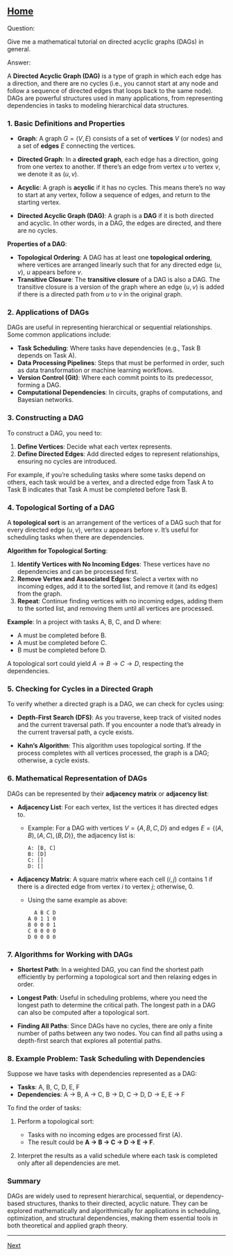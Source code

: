 [Home](https://t2m.io/VwvDcuw)
---

Question:

Give me a mathematical tutorial on directed acyclic graphs (DAGs)  in general.

Answer:

A **Directed Acyclic Graph (DAG)** is a type of graph in which each edge has a direction, and there are no cycles (i.e., you cannot start at any node and follow a sequence of directed edges that loops back to the same node). DAGs are powerful structures used in many applications, from representing dependencies in tasks to modeling hierarchical data structures.

### 1. **Basic Definitions and Properties**

- **Graph**: A graph $G = (V, E)$ consists of a set of **vertices** $V$ (or nodes) and a set of **edges** $E$ connecting the vertices.
  
- **Directed Graph**: In a **directed graph**, each edge has a direction, going from one vertex to another. If there’s an edge from vertex $u$ to vertex $v$, we denote it as $(u, v)$.
  
- **Acyclic**: A graph is **acyclic** if it has no cycles. This means there’s no way to start at any vertex, follow a sequence of edges, and return to the starting vertex.

- **Directed Acyclic Graph (DAG)**: A graph is a **DAG** if it is both directed and acyclic. In other words, in a DAG, the edges are directed, and there are no cycles.

**Properties of a DAG**:
  - **Topological Ordering**: A DAG has at least one **topological ordering**, where vertices are arranged linearly such that for any directed edge $(u, v)$, $u$ appears before $v$.
  - **Transitive Closure**: The **transitive closure** of a DAG is also a DAG. The transitive closure is a version of the graph where an edge $(u, v)$ is added if there is a directed path from $u$ to $v$ in the original graph.

### 2. **Applications of DAGs**

DAGs are useful in representing hierarchical or sequential relationships. Some common applications include:

- **Task Scheduling**: Where tasks have dependencies (e.g., Task B depends on Task A).
- **Data Processing Pipelines**: Steps that must be performed in order, such as data transformation or machine learning workflows.
- **Version Control (Git)**: Where each commit points to its predecessor, forming a DAG.
- **Computational Dependencies**: In circuits, graphs of computations, and Bayesian networks.

### 3. **Constructing a DAG**

To construct a DAG, you need to:
1. **Define Vertices**: Decide what each vertex represents.
2. **Define Directed Edges**: Add directed edges to represent relationships, ensuring no cycles are introduced.

For example, if you’re scheduling tasks where some tasks depend on others, each task would be a vertex, and a directed edge from Task A to Task B indicates that Task A must be completed before Task B.

### 4. **Topological Sorting of a DAG**

A **topological sort** is an arrangement of the vertices of a DAG such that for every directed edge $(u, v)$, vertex $u$ appears before $v$. It’s useful for scheduling tasks when there are dependencies.

**Algorithm for Topological Sorting**:
1. **Identify Vertices with No Incoming Edges**: These vertices have no dependencies and can be processed first.
2. **Remove Vertex and Associated Edges**: Select a vertex with no incoming edges, add it to the sorted list, and remove it (and its edges) from the graph.
3. **Repeat**: Continue finding vertices with no incoming edges, adding them to the sorted list, and removing them until all vertices are processed.

**Example**: In a project with tasks A, B, C, and D where:
   - A must be completed before B.
   - A must be completed before C.
   - B must be completed before D.
   
   A topological sort could yield $A \to B \to C \to D$, respecting the dependencies.

### 5. **Checking for Cycles in a Directed Graph**

To verify whether a directed graph is a DAG, we can check for cycles using:

- **Depth-First Search (DFS)**: As you traverse, keep track of visited nodes and the current traversal path. If you encounter a node that’s already in the current traversal path, a cycle exists.
  
- **Kahn’s Algorithm**: This algorithm uses topological sorting. If the process completes with all vertices processed, the graph is a DAG; otherwise, a cycle exists.

### 6. **Mathematical Representation of DAGs**

DAGs can be represented by their **adjacency matrix** or **adjacency list**:

- **Adjacency List**: For each vertex, list the vertices it has directed edges to.
  - Example: For a DAG with vertices $V = \{A, B, C, D\}$ and edges $E = \{(A, B), (A, C), (B, D)\}$, the adjacency list is:
    ```
    A: [B, C]
    B: [D]
    C: []
    D: []
    ```

- **Adjacency Matrix**: A square matrix where each cell $(i, j)$ contains 1 if there is a directed edge from vertex $i$ to vertex $j$; otherwise, 0.
  - Using the same example as above:
    ```
      A B C D
    A 0 1 1 0
    B 0 0 0 1
    C 0 0 0 0
    D 0 0 0 0
    ```

### 7. **Algorithms for Working with DAGs**

- **Shortest Path**: In a weighted DAG, you can find the shortest path efficiently by performing a topological sort and then relaxing edges in order.
  
- **Longest Path**: Useful in scheduling problems, where you need the longest path to determine the critical path. The longest path in a DAG can also be computed after a topological sort.

- **Finding All Paths**: Since DAGs have no cycles, there are only a finite number of paths between any two nodes. You can find all paths using a depth-first search that explores all potential paths.

### 8. **Example Problem: Task Scheduling with Dependencies**

Suppose we have tasks with dependencies represented as a DAG:
   - **Tasks**: A, B, C, D, E, F
   - **Dependencies**: A → B, A → C, B → D, C → D, D → E, E → F

   To find the order of tasks:
   1. Perform a topological sort:
      - Tasks with no incoming edges are processed first (A).
      - The result could be **A → B → C → D → E → F**.
   
   2. Interpret the results as a valid schedule where each task is completed only after all dependencies are met.

### Summary

DAGs are widely used to represent hierarchical, sequential, or dependency-based structures, thanks to their directed, acyclic nature. They can be explored mathematically and algorithmically for applications in scheduling, optimization, and structural dependencies, making them essential tools in both theoretical and applied graph theory.

---

[Next](https://t2m.io/BVB40NC)
